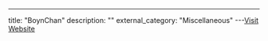 ---
title: "BoynChan"
description: ""
external_category: "Miscellaneous"
---[Visit Website](https://github.com/BoynChan)

